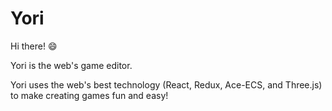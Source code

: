 # Yori

Hi there! :smile:

Yori is the web's game editor.

Yori uses the web's best technology (React, Redux, Ace-ECS, and Three.js) to make creating games fun and easy!